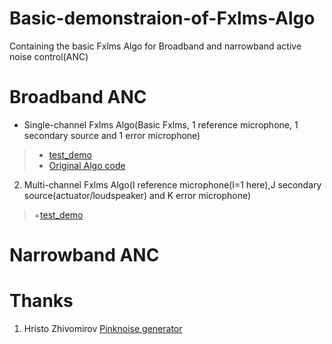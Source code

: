 # Basic-demonstraion-of-Fxlms-Algo
Containing the basic Fxlms Algo for Broadband and narrowband active noise control(ANC)
# Broadband ANC
+ Single-channel Fxlms Algo(Basic Fxlms, 1 reference microphone, 1 secondary source and 1 error microphone)
>   + [test_demo](https://github.com/875441459/Basic-demonstraion-of-Fxlms-Algo/blob/master/Fxlms_test.m)
>   + [Original Algo code](https://github.com/875441459/Basic-demonstraion-of-Fxlms-Algo/blob/master/Fxlms_v1.m)
2. Multi-channel Fxlms Algo(I reference microphone(I=1 here),J secondary source(actuator/loudspeaker) and K error microphone)
> +[test_demo]()

# Narrowband ANC

# Thanks
1. Hristo Zhivomirov [Pinknoise generator](https://www.mathworks.com/matlabcentral/fileexchange/42919-pink-red-blue-and-violet-noise-generation-with-matlab)

